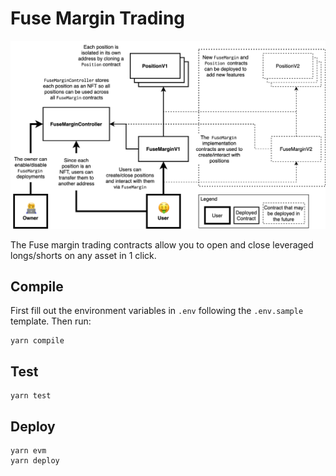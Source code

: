 # Fuse Margin Trading

![fuse-margin diagram](docs/fuse-margin.png)

The Fuse margin trading contracts allow you to open and close leveraged longs/shorts on any asset in 1 click.

## Compile

First fill out the environment variables in `.env` following the `.env.sample` template. Then run:

```
yarn compile
```

## Test

```
yarn test
```

## Deploy

```
yarn evm
yarn deploy
```
